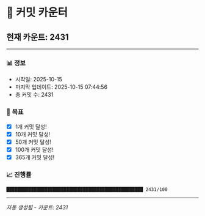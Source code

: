 # 🔢 커밋 카운터

## 현재 카운트: 2431

---

### 📊 정보
- 시작일: 2025-10-15
- 마지막 업데이트: 2025-10-15 07:44:56
- 총 커밋 수: 2431

### 🎯 목표
- [x] 1개 커밋 달성!
- [x] 10개 커밋 달성!
- [x] 50개 커밋 달성!
- [x] 100개 커밋 달성!
- [x] 365개 커밋 달성!

### 📈 진행률
```
██████████████████████████████████████████████████ 2431/100
```

---
*자동 생성됨 - 카운트: 2431*
